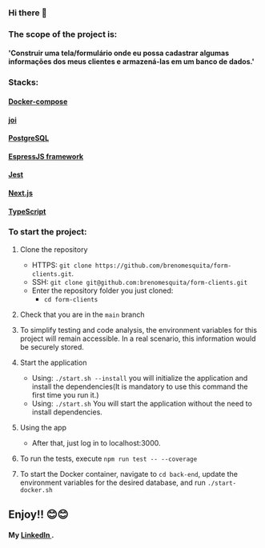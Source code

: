 ### Hi there 👋

### The scope of the project is:

#### 'Construir uma tela/formulário onde eu possa cadastrar algumas informações dos meus clientes e armazená-las em um banco de dados.'

### Stacks:

#### <a href="https://docs.docker.com/compose/"> Docker-compose </a>

#### <a href="https://joi.dev/"> joi </a>

#### <a href="https://www.postgresql.org/"> PostgreSQL </a>

#### <a href="https://expressjs.com/pt-br/"> EspressJS framework </a>

#### <a href="https://jestjs.io/"> Jest </a>

#### <a href="https://nextjs.org/"> Next.js </a>

#### <a href="https://www.typescriptlang.org/"> TypeScript </a>

### To start the project:

1. Clone the repository

   - HTTPS: `git clone https://github.com/brenomesquita/form-clients.git`.
   - SSH: `git clone git@github.com:brenomesquita/form-clients.git`
   - Enter the repository folder you just cloned:
     - `cd form-clients`

2. Check that you are in the `main` branch

3. To simplify testing and code analysis, the environment variables for this project will remain accessible. In a real scenario, this information would be securely stored.

4. Start the application

   - Using: `./start.sh --install` you will initialize the application and install the dependencies(It is mandatory to use this command the first time you run it.)
   - Using: `./start.sh` You will start the application without the need to install dependencies.

5. Using the app

   - After that, just log in to localhost:3000.

6. To run the tests, execute `npm run test -- --coverage`

7. To start the Docker container, navigate to `cd back-end`, update the environment variables for the desired database, and run `./start-docker.sh`

## Enjoy!! 😊😊

#### My <a href="https://www.linkedin.com/in/brenomesquita/"> LinkedIn </a>.
